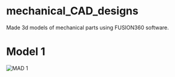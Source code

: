 # mechanical_CAD_designs
Made 3d models of mechanical parts using FUSION360 software.
# Model 1
![MAD 1](https://github.com/user-attachments/assets/93ea3c9d-dd35-43e8-979d-ab473b902e91)

